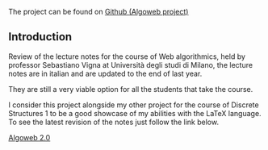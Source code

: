 The project can be found on <a href="https://github.com/S3gmentati0nFault/Algoweb">Github (Algoweb project)</a>

<h2>Introduction</h2>
Review of the lecture notes for the course of Web algorithmics, held by professor Sebastiano Vigna at Università degli studi di Milano, the lecture notes are in italian and are updated to the end of last year.

They are still a very viable option for all the students that take the course.

I consider this project alongside my other project for the course of Discrete Structures 1 to be a good showcase of my abilities with the LaTeX language. To see the latest revision of the notes just follow the link below.

<a href="https://github.com/S3gmentati0nFault/Algoweb/releases/download/versione_2.0/Algoweb.pdf">Algoweb 2.0</a>
